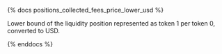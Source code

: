{% docs positions_collected_fees_price_lower_usd %}

Lower bound of the liquidity position represented as token 1 per token 0, converted to USD.

{% enddocs %}